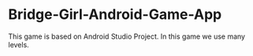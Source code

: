 # Bridge-Girl-Android-Game-App
This game is based on Android Studio Project. In this game we use many levels.
